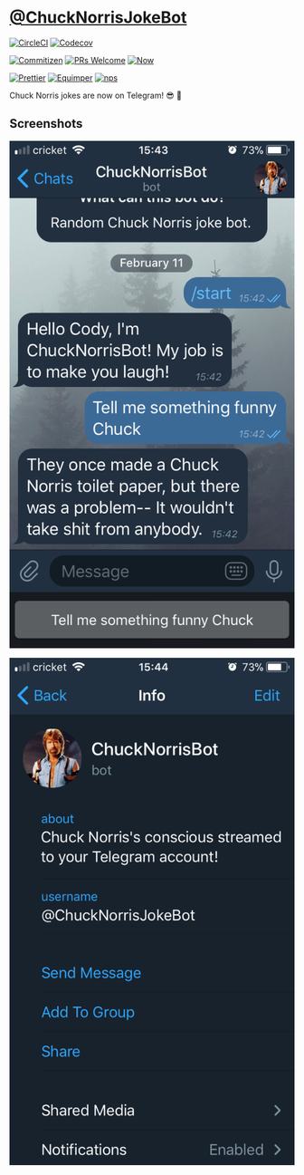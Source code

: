 # [@ChuckNorrisJokeBot](https://telegram.me/ChuckNorrisJokeBot)

[![CircleCI](https://img.shields.io/circleci/project/github/rockchalkwushock/telegram_chuck_norris_bot.svg?style=flat-square)](https://circleci.com/gh/rockchalkwushock/telegram_chuck_norris_bot)
[![Codecov](https://img.shields.io/codecov/c/github/rockchalkwushock/telegram_chuck_norris_bot.svg?style=flat-square)](https://codecov.io/gh/rockchalkwushock/telegram_chuck_norris_bot)

[![Commitizen](https://img.shields.io/badge/commitizen-friendly-brightgreen.svg?style=flat-square)](http://commitizen.github.io/cz-cli/)
[![PRs Welcome](https://img.shields.io/badge/PRs-welcome-brightgreen.svg?style=flat-square)](https://github.com/rockchalkwushock/telegram_chuck_norris_bot/pulls)
[![Now](https://img.shields.io/badge/deployed%20with-now--cli-orange.svg?style=flat-square)](https://github.com/zeit/now-cli)

[![Prettier](https://img.shields.io/badge/styled_with-prettier-ff69b4.svg?style=flat-square)](https://github.com/prettier/prettier)
[![Equimper](https://img.shields.io/badge/code%20style-equimper-blue.svg?style=flat-square)](https://github.com/EQuimper/eslint-config-equimper)
[![nps](https://img.shields.io/badge/scripts%20run%20with-nps-blue.svg?style=flat-square)](https://github.com/kentcdodds/nps)

Chuck Norris jokes are now on Telegram! :sunglasses: :tada:

## Screenshots

![screenshot1](https://github.com/rockchalkwushock/telegram_chuck_norris_bot/blob/master/screenshots/IMG_4061.PNG)

![screenshot2](https://github.com/rockchalkwushock/telegram_chuck_norris_bot/blob/master/screenshots/IMG_4062.PNG)
